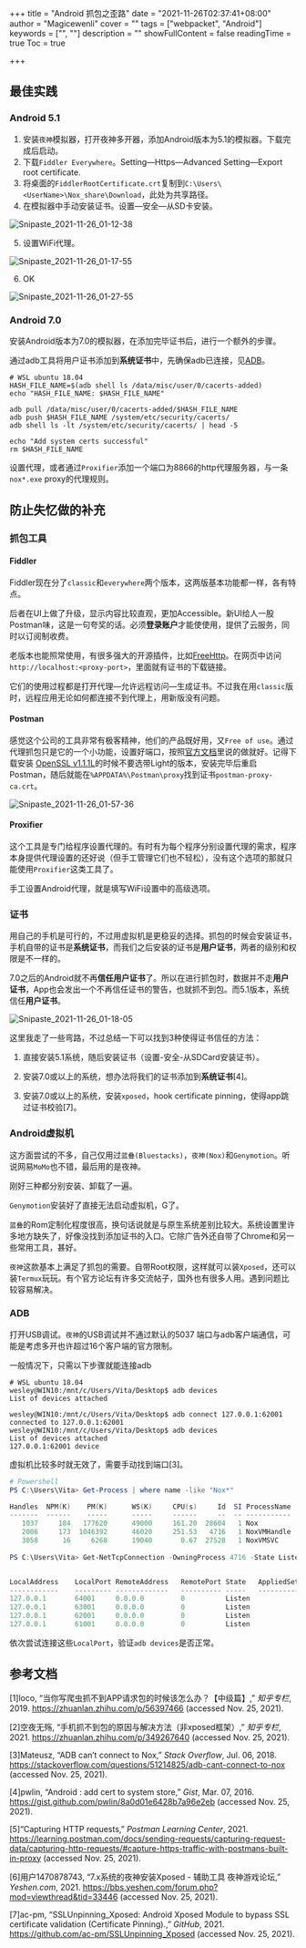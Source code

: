 +++
title = "Android 抓包之歪路"
date = "2021-11-26T02:37:41+08:00"
author = "Magicewenli"
cover = ""
tags = ["webpacket", "Android"]
keywords = ["", ""]
description = ""
showFullContent = false
readingTime = true
Toc = true

+++



## 最佳实践

### Android 5.1

1. 安装`夜神`模拟器，打开夜神多开器，添加Android版本为5.1的模拟器。下载完成后启动。
2. 下载`Fiddler Everywhere`。Setting—Https—Advanced Setting—Export root certificate.
3. 将桌面的`FiddlerRootCertificate.crt`复制到`C:\Users\<UserName>\Nox_share\Download`，此处为共享路径。
4. 在模拟器中手动安装证书。设置—安全—从SD卡安装。

![Snipaste_2021-11-26_01-12-38](/img/Snipaste_2021-11-26_01-12-38.png)

5. 设置WiFi代理。

![Snipaste_2021-11-26_01-17-55](/img/Snipaste_2021-11-26_01-17-55.png)

6. OK

![Snipaste_2021-11-26_01-27-55](/img/Snipaste_2021-11-26_01-27-55.png)

### Android 7.0

安装Android版本为7.0的模拟器，在添加完毕证书后，进行一个额外的步骤。

通过adb工具将用户证书添加到**系统证书**中，先确保adb已连接，见[ADB](#ADB)。

```shell
# WSL ubuntu 18.04
HASH_FILE_NAME=$(adb shell ls /data/misc/user/0/cacerts-added)
echo "HASH_FILE_NAME: $HASH_FILE_NAME"

adb pull /data/misc/user/0/cacerts-added/$HASH_FILE_NAME
adb push $HASH_FILE_NAME /system/etc/security/cacerts/
adb shell ls -lt /system/etc/security/cacerts/ | head -5

echo "Add system certs successful"
rm $HASH_FILE_NAME
```

设置代理，或者通过`Proxifier`添加一个端口为8866的http代理服务器，与一条`nox*.exe` proxy的代理规则。

## 防止失忆做的补充

### 抓包工具

#### Fiddler

Fiddler现在分了`classic`和`everywhere`两个版本，这两版基本功能都一样，各有特点。

后者在UI上做了升级，显示内容比较直观，更加Accessible。新UI给人一股Postman味，这是一句夸奖的话。必须**登录账户**才能使使用，提供了云服务，同时以订阅制收费。

老版本也能照常使用，有很多强大的开源插件，比如[FreeHttp](https://github.com/lulianqi/FreeHttp)。在网页中访问`http://localhost:<proxy-port>`，里面就有证书的下载链接。

它们的使用过程都是打开代理—允许远程访问—生成证书。不过我在用`classic`版时，远程应用无论如何都连接不到代理上，用新版没有问题。

#### Postman

感觉这个公司的工具非常有极客精神，他们的产品既好用，又`Free of use`。通过代理抓包只是它的一个小功能，设置好端口，按照[官方文档](https://learning.postman.com/docs/sending-requests/capturing-request-data/capturing-http-requests/#capture-https-traffic-with-postmans-built-in-proxy)里说的做就好。记得下载安装 [OpenSSL v1.1.1L](https://slproweb.com/products/Win32OpenSSL.html)的时候不要选带Light的版本，安装完毕后重启Postman，随后就能在`%APPDATA%\Postman\proxy`找到证书`postman-proxy-ca.crt`。

![Snipaste_2021-11-26_01-57-36](/img/Snipaste_2021-11-26_01-57-36.png)

#### Proxifier

这个工具是专门给程序设置代理的。有时有为每个程序分别设置代理的需求，程序本身提供代理设置的还好说（但手工管理它们也不轻松），没有这个选项的那就只能使用`Proxifier`这类工具了。

手工设置Android代理，就是填写WiFi设置中的高级选项。

### 证书

用自己的手机是可行的，不过用虚拟机是更稳妥的选择。抓包的时候会安装证书，手机自带的证书是**系统证书**，而我们之后安装的证书是**用户证书**，两者的级别和权限是不一样的。

7.0之后的Android就不再**信任用户证书**了。所以在进行抓包时，数据并不走**用户证书**，App也会发出一个不再信任证书的警告，也就抓不到包。而5.1版本，系统信任**用户证书**。

![Snipaste_2021-11-26_01-18-05](/img/Snipaste_2021-11-26_01-18-05.png)

这里我走了一些弯路，不过总结一下可以找到3种使得证书信任的方法：

1. 直接安装5.1系统，随后安装证书（设置-安全-从SDCard安装证书）。

1. 安装7.0或以上的系统，想办法将我们的证书添加到**系统证书**[4]。
2. 安装7.0或以上的系统，安装`xposed`，hook certificate pinning，使得app跳过证书校验[7]。

### Android虚拟机

这方面尝试的不多，自己仅用过`蓝叠(Bluestacks)`，`夜神(Nox)`和`Genymotion`。听说网易`MoMo`也不错，最后用的是夜神。

刚好三种都分别安装、卸载了一遍。

`Genymotion`安装好了直接无法启动虚拟机，G了。

`蓝叠`的Rom定制化程度很高，换句话说就是与原生系统差别比较大。系统设置里许多地方缺失了，好像没找到添加证书的入口。它除广告外还自带了Chrome和另一些常用工具，甚好。

`夜神`这款基本上满足了抓包的需要。自带Root权限，这样就可以装`Xposed`，还可以装`Termux`玩玩。有个官方论坛有许多交流帖子，国外也有很多人用。遇到问题比较容易解决。

### ADB

打开USB调试。`夜神`的USB调试并不通过默认的5037 端口与adb客户端通信，可能是考虑多开也许超过16个客户端的官方限制。

一般情况下，只需以下步骤就能连接adb

```shell
# WSL ubuntu 18.04
wesley@WIN10:/mnt/c/Users/Vita/Desktop$ adb devices
List of devices attached

wesley@WIN10:/mnt/c/Users/Vita/Desktop$ adb connect 127.0.0.1:62001
connected to 127.0.0.1:62001
wesley@WIN10:/mnt/c/Users/Vita/Desktop$ adb devices
List of devices attached
127.0.0.1:62001 device
```

虚拟机比较多时就无效了，需要手动找到端口[3]。

```powershell
# Powershell
PS C:\Users\Vita> Get-Process | where name -like "Nox*"

Handles  NPM(K)    PM(K)      WS(K)     CPU(s)     Id  SI ProcessName
-------  ------    -----      -----     ------     --  -- -----------
   1037     184   177620      49000     161.20  28604   1 Nox
   2006     173  1046392      46020     251.53   4716   1 NoxVMHandle
   3058      16     6268      19040       0.67  27528   1 NoxVMSVC
   
PS C:\Users\Vita> Get-NetTcpConnection -OwningProcess 4716 -State Listen


LocalAddress    LocalPort RemoteAddress   RemotePort State   AppliedSetting
------------    --------- -------------   ---------- -----   --------------
127.0.0.1       64001     0.0.0.0         0          Listen
127.0.0.1       63001     0.0.0.0         0          Listen
127.0.0.1       62001     0.0.0.0         0          Listen
127.0.0.1       61001     0.0.0.0         0          Listen
```

依次尝试连接这些`LocalPort`，验证`adb devices`是否正常。



## 参考文档

[1]loco, “当你写爬虫抓不到APP请求包的时候该怎么办？【中级篇】,” *知乎专栏*, 2019. https://zhuanlan.zhihu.com/p/56397466 (accessed Nov. 25, 2021).

[2]空夜无殇, “手机抓不到包的原因与解决方法（非xposed框架）,” *知乎专栏*, 2021. https://zhuanlan.zhihu.com/p/349267640 (accessed Nov. 25, 2021).

[3]Mateusz, “ADB can’t connect to Nox,” *Stack Overflow*, Jul. 06, 2018. https://stackoverflow.com/questions/51214825/adb-cant-connect-to-nox (accessed Nov. 25, 2021).

[4]pwlin, “Android : add cert to system store,” *Gist*, Mar. 07, 2016. https://gist.github.com/pwlin/8a0d01e6428b7a96e2eb (accessed Nov. 25, 2021).

[5]“Capturing HTTP requests,” *Postman Learning Center*, 2021. https://learning.postman.com/docs/sending-requests/capturing-request-data/capturing-http-requests/#capture-https-traffic-with-postmans-built-in-proxy (accessed Nov. 25, 2021).

[6]用户1470878743, “7.x系统的夜神安装Xposed - 辅助工具 夜神游戏论坛,” *Yeshen.com*, 2021. https://bbs.yeshen.com/forum.php?mod=viewthread&tid=33446 (accessed Nov. 25, 2021).

[7]ac-pm, “SSLUnpinning_Xposed: Android Xposed Module to bypass SSL certificate validation (Certificate Pinning).,” *GitHub*, 2021. https://github.com/ac-pm/SSLUnpinning_Xposed (accessed Nov. 25, 2021).

